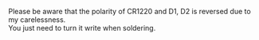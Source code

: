 
Please be aware that the polarity of CR1220 and D1, D2 is reversed due to my carelessness.  
You just need to turn it write when soldering.
